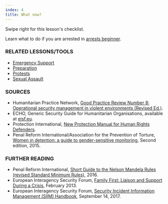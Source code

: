 ```yaml
---
index: 4
title: What now?
---
```

Swipe right for this lesson's checklist.

Learn what to do if you are arrested in [arrests beginner](umbrella://incident-response/arrests/beginner).

### RELATED LESSONS/TOOLS

*	[Emergency Support](umbrella://emergency-support)
* [Preparation](umbrella://travel/preparation)
*	[Protests](umbrella://work/protests/advanced)
* [Sexual Assault](umbrella://incident-response/sexual-assault/expert)

### SOURCES

*   Humanitarian Practice Network, [Good Practice Review Number 8: Operational security management in violent environments (Revised Ed.)](http://odihpn.org/wp-content/uploads/2010/11/GPR_8_revised2.pdf).
*   ECHO, Generic Security Guide for Humanitarian Organisations, available at [eisf.eu](https://www.eisf.eu/library/generic-security-guide-for-humanitarian-organisations/).
*   Protection International, [New Protection Manual for Human Rights Defenders](https://www.protectioninternational.org/en/node/1106).
*   Penal Reform International/Association for the Prevention of Torture, [Women in detention: a guide to gender-sensitive monitoring](https://www.apt.ch/content/files_res/thematic-paper-2_women-in-detention-en.pdf), Second edition, 2015. 

### FURTHER READING

*   Penal Reform International, [Short Guide to the Nelson Mandela Rules (revised Standard Minimum Rules)](https://www.penalreform.org/resource/short-guide-to-the-nelson-mandela-rules/), 2016.  
*   European Interagency Security Forum, [Family First: Liaison and Support During a Crisis](https://www.eisf.eu/wp-content/uploads/2013/02/1141-Davidson-2013-Family-First-Liaison-and-Support-During-a-Crisis-2.pdf), February 2013. 
*   European Interagency Security Forum, [Security Incident Information Management (SIIM) Handbook](https://www.eisf.eu/library/security-incident-information-management-handbook/), September 14, 2017.
